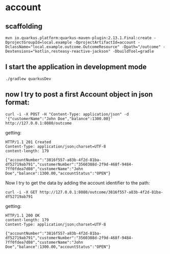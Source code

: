 # account 

## scaffolding

```shell
mvn io.quarkus.platform:quarkus-maven-plugin:2.13.1.Final:create -DprojectGroupId=local.example -DprojectArtifactId=account -DclassName="local.example.outcome.OutcomeResource" -Dpath="/outcome" -Dextensions="kotlin,resteasy-reactive-jackson" -DbuildTool=gradle
```

## I start the application in development mode

```shell
./gradlew quarkusDev
```

## now I try to post a first Account object in json format:

```shell
curl -i -X POST -H "Content-Type: application/json" -d '{"customerName":"John Doe","balance":1300.00}' http://127.0.0.1:8080/outcome
```

getting:

```text
HTTP/1.1 201 Created
Content-Type: application/json;charset=UTF-8
content-length: 179

{"accountNumber":"3816f557-a83b-4f2d-81ba-df52719ab791","customerNumber":"3560308d-2f9d-468f-9484-7ff0fdea7d08","customerName":"John Doe","balance":1300.00,"accountStatus":"OPEN"}
```

Now I try to get the data by adding the account identifier to the path:

```shell
curl -i -X GET http://127.0.0.1:8080/outcome/3816f557-a83b-4f2d-81ba-df52719ab791
```

getting:

```text
HTTP/1.1 200 OK
content-length: 179
Content-Type: application/json;charset=UTF-8

{"accountNumber":"3816f557-a83b-4f2d-81ba-df52719ab791","customerNumber":"3560308d-2f9d-468f-9484-7ff0fdea7d08","customerName":"John Doe","balance":1300.00,"accountStatus":"OPEN"}
```
